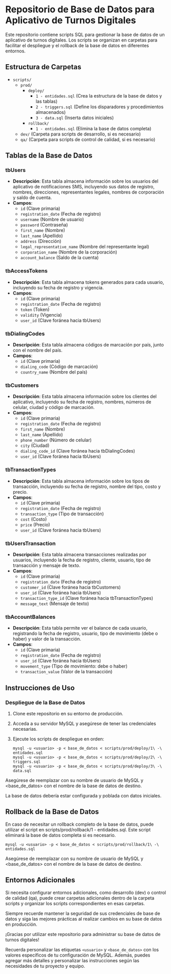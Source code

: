# Repositorio de Base de Datos para Aplicativo de Turnos Digitales

Este repositorio contiene scripts SQL para gestionar la base de datos de un aplicativo de turnos digitales. Los scripts se organizan en carpetas para facilitar el despliegue y el rollback de la base de datos en diferentes entornos.

## Estructura de Carpetas

- `scripts/`
  - `prod/`
    - `deploy/`
      - `1 - entidades.sql` (Crea la estructura de la base de datos y las tablas)
      - `2 - triggers.sql` (Define los disparadores y procedimientos almacenados)
      - `3 - data.sql` (Inserta datos iniciales)
    - `rollback/`
      - `1 - entidades.sql` (Elimina la base de datos completa)
  - `dev/` (Carpeta para scripts de desarrollo, si es necesario)
  - `qa/` (Carpeta para scripts de control de calidad, si es necesario)

## Tablas de la Base de Datos

### tbUsers

- **Descripción**: Esta tabla almacena información sobre los usuarios del aplicativo de notificaciones SMS, incluyendo sus datos de registro, nombres, direcciones, representantes legales, nombres de corporación y saldo de cuenta.
- **Campos**:
  - `id` (Clave primaria)
  - `registration_date` (Fecha de registro)
  - `username` (Nombre de usuario)
  - `password` (Contraseña)
  - `first_name` (Nombre)
  - `last_name` (Apellido)
  - `address` (Dirección)
  - `legal_representative_name` (Nombre del representante legal)
  - `corporation_name` (Nombre de la corporación)
  - `account_balance` (Saldo de la cuenta)

### tbAccessTokens

- **Descripción**: Esta tabla almacena tokens generados para cada usuario, incluyendo su fecha de registro y vigencia.
- **Campos**:
  - `id` (Clave primaria)
  - `registration_date` (Fecha de registro)
  - `token` (Token)
  - `validity` (Vigencia)
  - `user_id` (Clave foránea hacia tbUsers)

### tbDialingCodes

- **Descripción**: Esta tabla almacena códigos de marcación por país, junto con el nombre del país.
- **Campos**:
  - `id` (Clave primaria)
  - `dialing_code` (Código de marcación)
  - `country_name` (Nombre del país)

### tbCustomers

- **Descripción**: Esta tabla almacena información sobre los clientes del aplicativo, incluyendo su fecha de registro, nombres, números de celular, ciudad y código de marcación.
- **Campos**:
  - `id` (Clave primaria)
  - `registration_date` (Fecha de registro)
  - `first_name` (Nombre)
  - `last_name` (Apellido)
  - `phone_number` (Número de celular)
  - `city` (Ciudad)
  - `dialing_code_id` (Clave foránea hacia tbDialingCodes)
  - `user_id` (Clave foránea hacia tbUsers)

### tbTransactionTypes

- **Descripción**: Esta tabla almacena información sobre los tipos de transacción, incluyendo su fecha de registro, nombre del tipo, costo y precio.
- **Campos**:
  - `id` (Clave primaria)
  - `registration_date` (Fecha de registro)
  - `transaction_type` (Tipo de transacción)
  - `cost` (Costo)
  - `price` (Precio)
  - `user_id` (Clave foránea hacia tbUsers)

### tbUsersTransaction

- **Descripción**: Esta tabla almacena transacciones realizadas por usuarios, incluyendo la fecha de registro, cliente, usuario, tipo de transacción y mensaje de texto.
- **Campos**:
  - `id` (Clave primaria)
  - `registration_date` (Fecha de registro)
  - `customer_id` (Clave foránea hacia tbCustomers)
  - `user_id` (Clave foránea hacia tbUsers)
  - `transaction_type_id` (Clave foránea hacia tbTransactionTypes)
  - `message_text` (Mensaje de texto)

### tbAccountBalances

- **Descripción**: Esta tabla permite ver el balance de cada usuario, registrando la fecha de registro, usuario, tipo de movimiento (debe o haber) y valor de la transacción.
- **Campos**:
  - `id` (Clave primaria)
  - `registration_date` (Fecha de registro)
  - `user_id` (Clave foránea hacia tbUsers)
  - `movement_type` (Tipo de movimiento: debe o haber)
  - `transaction_value` (Valor de la transacción)

## Instrucciones de Uso

### Despliegue de la Base de Datos

1. Clone este repositorio en su entorno de producción.

2. Acceda a su servidor MySQL y asegúrese de tener las credenciales necesarias.

3. Ejecute los scripts de despliegue en orden:

   ```shell
   mysql -u <usuario> -p < base_de_datos < scripts/prod/deploy/1\ -\ entidades.sql
   mysql -u <usuario> -p < base_de_datos < scripts/prod/deploy/2\ -\ triggers.sql
   mysql -u <usuario> -p < base_de_datos < scripts/prod/deploy/3\ -\ data.sql
   ```

Asegúrese de reemplazar <usuario> con su nombre de usuario de MySQL y <base_de_datos> con el nombre de la base de datos de destino.

La base de datos debería estar configurada y poblada con datos iniciales.

## Rollback de la Base de Datos
En caso de necesitar un rollback completo de la base de datos, puede utilizar el script en scripts/prod/rollback/1 - entidades.sql. Este script eliminará la base de datos completa si es necesario.

```shell
mysql -u <usuario> -p < base_de_datos < scripts/prod/rollback/1\ -\ entidades.sql
```

Asegúrese de reemplazar <usuario> con su nombre de usuario de MySQL y <base_de_datos> con el nombre de la base de datos de destino.

## Entornos Adicionales

Si necesita configurar entornos adicionales, como desarrollo (dev) o control de calidad (qa), puede crear carpetas adicionales dentro de la carpeta scripts y organizar los scripts correspondientes en esas carpetas.

Siempre recuerde mantener la seguridad de sus credenciales de base de datos y siga las mejores prácticas al realizar cambios en su base de datos en producción.

¡Gracias por utilizar este repositorio para administrar su base de datos de turnos digitales!

Recuerda personalizar las etiquetas `<usuario>` y `<base_de_datos>` con los valores específicos de tu configuración de MySQL. Además, puedes agregar más detalles y personalizar las instrucciones según las necesidades de tu proyecto y equipo.
